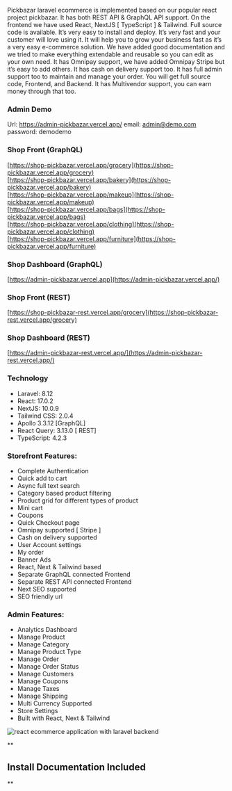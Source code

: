 
Pickbazar laravel ecommerce is implemented based on our popular react project pickbazar. It has both REST API & GraphQL API support. On the frontend we have used React, NextJS [ TypeScript ] & Tailwind. Full source code is available. It’s very easy to install and deploy. It’s very fast and your customer will love using it. It will help you to grow your business fast as it’s a very easy e-commerce solution. We have added good documentation and we tried to make everything extendable and reusable so you can edit as your own need. It has Omnipay support, we have added Omnipay Stripe but it’s easy to add others. It has cash on delivery support too. It has full admin support too to maintain and manage your order. You will get full source code, Frontend, and Backend. It has Multivendor support, you can earn money through that too.

### Admin Demo

  Url: https://admin-pickbazar.vercel.app/
  email: admin@demo.com
  password: demodemo

### Shop Front (GraphQL)

[https://shop-pickbazar.vercel.app/grocery](https://shop-pickbazar.vercel.app/grocery)  
[https://shop-pickbazar.vercel.app/bakery](https://shop-pickbazar.vercel.app/bakery)  
[https://shop-pickbazar.vercel.app/makeup](https://shop-pickbazar.vercel.app/makeup)  
[https://shop-pickbazar.vercel.app/bags](https://shop-pickbazar.vercel.app/bags)  
[https://shop-pickbazar.vercel.app/clothing](https://shop-pickbazar.vercel.app/clothing)  
[https://shop-pickbazar.vercel.app/furniture](https://shop-pickbazar.vercel.app/furniture)  

### Shop Dashboard (GraphQL)

[https://admin-pickbazar.vercel.app](https://admin-pickbazar.vercel.app/)

### Shop Front (REST)

[https://shop-pickbazar-rest.vercel.app/grocery](https://shop-pickbazar-rest.vercel.app/grocery)

### Shop Dashboard (REST)

[https://admin-pickbazar-rest.vercel.app/](https://admin-pickbazar-rest.vercel.app/)

### Technology

-   Laravel: 8.12
-   React: 17.0.2
-   NextJS: 10.0.9
-   Tailwind CSS: 2.0.4
-   Apollo 3.3.12 [GraphQL]
-   React Query: 3.13.0 [ REST]
-   TypeScript: 4.2.3

### Storefront Features:

-   Complete Authentication
-   Quick add to cart
-   Async full text search
-   Category based product filtering
-   Product grid for different types of product
-   Mini cart
-   Coupons
-   Quick Checkout page
-   Omnipay supported [ Stripe ]
-   Cash on delivery supported
-   User Account settings
-   My order
-   Banner Ads
-   React, Next & Tailwind based
-   Separate GraphQL connected Frontend
-   Separate REST API connected Frontend
-   Next SEO supported
-   SEO friendly url

### Admin Features:

-   Analytics Dashboard
-   Manage Product
-   Manage Category
-   Manage Product Type
-   Manage Order
-   Manage Order Status
-   Manage Customers
-   Manage Coupons
-   Manage Taxes
-   Manage Shipping
-   Multi Currency Supported
-   Store Settings
-   Built with React, Next & Tailwind

![react ecommerce application with laravel backend](https://camo.envatousercontent.com/4dd514367de1d18e6596a2052755b31b1d392580/68747470733a2f2f73332e616d617a6f6e6177732e636f6d2f726564717465616d2e636f6d2f42616e6e65722f7069636b62617a61722e6c61726176656c2e6974656d2e646573632e706e67)

**

## Install Documentation Included

** 

